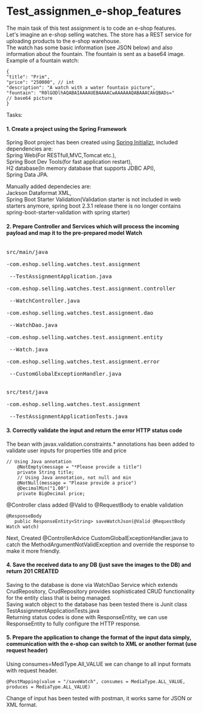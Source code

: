 # Test_assignmen_e-shop_features

The main task of this test assignment is to code an e-shop features.
<br/>Let's imagine an e-shop selling watches. The store has a REST service for uploading products
to the e-shop warehouse.
<br/>The watch has some basic information (see JSON below) and also information about the
fountain. The fountain is sent as a base64 image.
<br/>Example of a fountain watch:
```
{
"title": "Prim",
"price": "250000", // int
"description": "A watch with a water fountain picture",
"fountain": "R0lGODlhAQABAIAAAAUEBAAAACwAAAAAAQABAAACAkQBADs="
// base64 picture
}
```
Tasks:
#### 1. Create a project using the Spring Framework
Spring Boot project has been created using [Spring Initializr](https://start.spring.io), included dependencies are:
<br/> Spring Web(For RESTfull,MVC,Tomcat etc.),
<br/>Spring Boot Dev Tools(for fast application restart),
<br/>H2 database(In memory database that supports JDBC API), 
<br/>Spring Data JPA.

Manually added dependecies are: 
<br/>Jackson Dataformat XML, 
<br/>Spring Boot Starter Validation(Validation starter is not included in web starters anymore, spring boot 2.3.1 release there is no longer contains spring-boot-starter-validation with spring starter)

#### 2. Prepare Controller and Services which will process the incoming payload and map it to the pre-prepared model Watch
<pre>
<br/>src/main/java
<br/>-com.eshop.selling.watches.test.assignment
<br/> --TestAssignmentApplication.java
<br/>-com.eshop.selling.watches.test.assignment.controller
<br/> --WatchController.java
<br/>-com.eshop.selling.watches.test.assignment.dao
<br/> --WatchDao.java
<br/>-com.eshop.selling.watches.test.assignment.entity
<br/> --Watch.java
<br/>-com.eshop.selling.watches.test.assignment.error
<br/> --CustomGlobalExceptionHandler.java

<br/>src/test/java
<br/>-com.eshop.selling.watches.test.assignment
<br/> --TestAssignmentApplicationTests.java
</pre>  
  
  

#### 3. Correctly validate the input and return the error HTTP status code
The bean with javax.validation.constraints.* annotations has been added to validate user inputs for properties title and price

```
// Using Java annotation
	@NotEmpty(message = "*Please provide a title")
	private String title;
	// Using Java annotation, not null and min
	@NotNull(message = "Please provide a price")
    @DecimalMin("1.00")
	private BigDecimal price;
 ```
 @Controller class added @Valid to @RequestBody to enable validation
 ```
 @ResponseBody
	public ResponseEntity<String> saveWatchJson(@Valid @RequestBody Watch watch)
```
Next, Created @ControllerAdvice CustomGlobalExceptionHandler.java to catch the MethodArgumentNotValidException and override the response to  make it more friendly.



#### 4. Save the received data to any DB (just save the images to the DB) and return 201 CREATED
Saving to the database is done via WatchDao Service which extends CrudRepository, CrudRepository provides sophisticated CRUD functionality for the entity class that is being managed.
<br/>Saving watch object to the database has been tested there is Junit class TestAssignmentApplicationTests.java
<br/>Returning status codes is done with ResponseEntity, we can use ResponseEntity to fully configure the HTTP response.

#### 5. Prepare the application to change the format of the input data simply, communication with the e-shop can switch to XML or another format (use request header)
Using consumes=MediType.All_VALUE we can change to all input formats with request header.
 ```
@PostMapping(value = "/saveWatch", consumes = MediaType.ALL_VALUE, produces = MediaType.ALL_VALUE)
 ```
 Change of input has been tested with postman, it works same for JSON or XML format.
